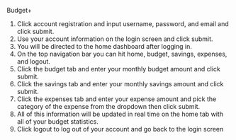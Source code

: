 Budget+
1. Click account registration and input username, password, and email and click submit.
2. Use your account information on the login screen and click submit.
3. You will be directed to the home dashboard after logging in.
4. On the top navigation bar you can hit home, budget, savings, expenses, and logout.
5. Click the budget tab and enter your monthly budget amount and click submit.
6. Click the savings tab and enter your monthly savings amount and click submit.
7. Click the expenses tab and enter your expense amount and pick the category of the expense from the dropdown then click submit.
8. All of this information will be updated in real time on the home tab with all of your budget statistics.
9. Click logout to log out of your account and go back to the login screen 
